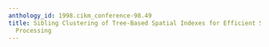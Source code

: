 ```yaml
---
anthology_id: 1998.cikm_conference-98.49
title: Sibling Clustering of Tree-Based Spatial Indexes for Efficient Spatial Query
  Processing
---
```

